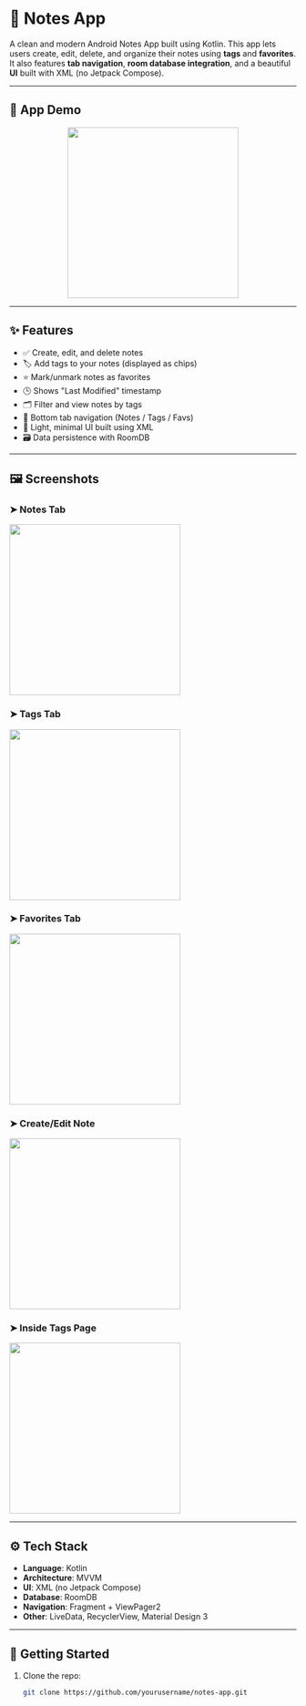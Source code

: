 # 📝 Notes App

A clean and modern Android Notes App built using Kotlin. This app lets users create, edit, delete, and organize their notes using **tags** and **favorites**. It also features **tab navigation**, **room database integration**, and a beautiful **UI** built with XML (no Jetpack Compose).

---

## 📱 App Demo

<p align="center">
  <img src="media/notes-demo.gif" width="300" />
</p>


---

## ✨ Features

- ✅ Create, edit, and delete notes
- 🏷️ Add tags to your notes (displayed as chips)
- ⭐ Mark/unmark notes as favorites
- 🕒 Shows "Last Modified" timestamp
- 🗂️ Filter and view notes by tags
- 🧭 Bottom tab navigation (Notes / Tags / Favs)
- 🎨 Light, minimal UI built using XML
- 🗃️ Data persistence with RoomDB

---

## 🖼️ Screenshots

### ➤ Notes Tab
<img src="media/splash_screen.png" width="300"/>

### ➤ Tags Tab
<img src="media/tags_page.png" width="300"/>

### ➤ Favorites Tab
<img src="media/favs_page.png" width="300"/>

### ➤ Create/Edit Note
<img src="media/create_note.png" width="300"/>

### ➤ Inside Tags Page
<img src="media/tag_lists.png" width="300"/>

---

## ⚙️ Tech Stack

- **Language**: Kotlin  
- **Architecture**: MVVM  
- **UI**: XML (no Jetpack Compose)  
- **Database**: RoomDB  
- **Navigation**: Fragment + ViewPager2  
- **Other**: LiveData, RecyclerView, Material Design 3

---

## 🚀 Getting Started

1. Clone the repo:
   ```bash
   git clone https://github.com/yourusername/notes-app.git
